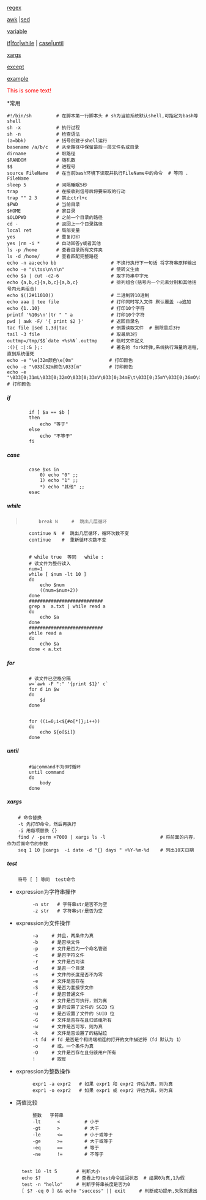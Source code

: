 [regex](regex)  

[awk](awk) |[sed](sed)



[variable](variable)

[if](#if)|[for](#for)|[while](#while) | [case](#case)|[until](#until)

[xargs](#xargs)

[except](except)

[example](shellexample)

<font color="red">This is some text!</font>




*常用

	#!/bin/sh         # 在脚本第一行脚本头 # sh为当前系统默认shell,可指定为bash等shell
	sh -x             # 执行过程
	sh -n             # 检查语法
	(a=bbk)           # 括号创建子shell运行
	basename /a/b/c   # 从全路径中保留最后一层文件名或目录
	dirname           # 取路径
	$RANDOM           # 随机数
	$$                # 进程号
	source FileName   # 在当前bash环境下读取并执行FileName中的命令  # 等同 . FileName
	sleep 5           # 间隔睡眠5秒
	trap              # 在接收到信号后将要采取的行动
	trap "" 2 3       # 禁止ctrl+c
	$PWD              # 当前目录
	$HOME             # 家目录
	$OLDPWD           # 之前一个目录的路径
	cd -              # 返回上一个目录路径
	local ret         # 局部变量
	yes               # 重复打印
	yes |rm -i *      # 自动回答y或者其他
	ls -p /home       # 查看目录所有文件夹
	ls -d /home/      # 查看匹配完整路径
	echo -n aa;echo bb                    # 不换行执行下一句话 将字符串原样输出
	echo -e "s\tss\n\n\n"                 # 使转义生效
	echo $a | cut -c2-6                   # 取字符串中字元
	echo {a,b,c}{a,b,c}{a,b,c}            # 排列组合(括号内一个元素分别和其他括号内元素组合)
	echo $((2#11010))                     # 二进制转10进制
	echo aaa | tee file                   # 打印同时写入文件 默认覆盖 -a追加
	echo {1..10}                          # 打印10个字符
	printf '%10s\n'|tr " " a              # 打印10个字符
	pwd | awk -F/ '{ print $2 }'          # 返回目录名
	tac file |sed 1,3d|tac                # 倒置读取文件  # 删除最后3行
	tail -3 file                          # 取最后3行
	outtmp=/tmp/$$`date +%s%N`.outtmp     # 临时文件定义
	:(){ :|:& };:                         # 著名的 fork炸弹,系统执行海量的进程,直到系统僵死
	echo -e "\e[32m颜色\e[0m"             # 打印颜色
	echo -e "\033[32m颜色\033[m"          # 打印颜色
	echo -e "\033[0;31mL\033[0;32mO\033[0;33mV\033[0;34mE\t\033[0;35mY\033[0;36mO\033[0;32mU\e[m"    # 打印颜色
	

	
<h5 id="if">if</h5> 

			if [ $a == $b ]
			then
			    echo "等于"
			else
			    echo "不等于"
			fi

		
<h5 id="case">case</h5> 

			case $xs in
			    0) echo "0" ;;
			    1) echo "1" ;;
			    *) echo "其他" ;;
			esac


		
<h5 id="while">while</h5> 

>			break N     #  跳出几层循环
			continue N  #  跳出几层循环，循环次数不变
			continue    #  重新循环次数不变


			# while true  等同   while :
			# 读文件为整行读入
			num=1
			while [ $num -lt 10 ]
			do
			    echo $num
			    ((num=$num+2))
			done
			###########################
			grep a  a.txt | while read a
			do
			    echo $a
			done
			###########################
			while read a
			do
			    echo $a
			done < a.txt 


		
<h5 id="for">for</h5> 

			# 读文件已空格分隔
			w=`awk -F ":" '{print $1}' c`
			for d in $w
			do
			    $d
			done
			

			for ((i=0;i<${#o[*]};i++))
			do
			    echo ${o[$i]}
			done


		
<h5 id="until">until</h5> 

			#当command不为0时循环
			until command	
			do
			    body
			done

<h5 id="xargs">xargs</h5> 

		# 命令替换
		-t 先打印命令，然后再执行
		-i 用每项替换 {}
		find / -perm +7000 | xargs ls -l                    # 将前面的内容，作为后面命令的参数
		seq 1 10 |xargs  -i date -d "{} days " +%Y-%m-%d    # 列出10天日期


<h5 id="test">test</h5> 

		符号 [ ] 等同  test命令

* expression为字符串操作

			-n str   # 字符串str是否不为空
			-z str   # 字符串str是否为空


* expression为文件操作

			-a     # 并且，两条件为真
			-b     # 是否块文件     
			-p     # 文件是否为一个命名管道
			-c     # 是否字符文件   
			-r     # 文件是否可读
			-d     # 是否一个目录   
			-s     # 文件的长度是否不为零
			-e     # 文件是否存在   
			-S     # 是否为套接字文件
			-f     # 是否普通文件   
			-x     # 文件是否可执行，则为真
			-g     # 是否设置了文件的 SGID 位 
			-u     # 是否设置了文件的 SUID 位
			-G     # 文件是否存在且归该组所有 
			-w     # 文件是否可写，则为真
			-k     # 文件是否设置了的粘贴位  
			-t fd  # fd 是否是个和终端相连的打开的文件描述符（fd 默认为 1）
			-o     # 或，一个条件为真
			-O     # 文件是否存在且归该用户所有
			!      # 取反


* expression为整数操作

			expr1 -a expr2   # 如果 expr1 和 expr2 评估为真，则为真
			expr1 -o expr2   # 如果 expr1 或 expr2 评估为真，则为真

		

* 两值比较

			整数	 字符串
			-lt      <         # 小于
			-gt      >         # 大于
			-le      <=        # 小于或等于
			-ge      >=        # 大于或等于
			-eq      ==        # 等于
			-ne      !=        # 不等于


		test 10 -lt 5       # 判断大小
		echo $?             # 查看上句test命令返回状态  # 结果0为真,1为假
		test -n "hello"     # 判断字符串长度是否为0
		[ $? -eq 0 ] && echo "success" || exit　　　# 判断成功提示,失败则退出
